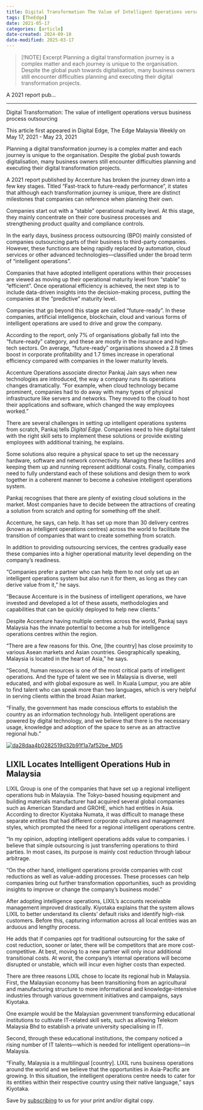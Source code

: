 ```yaml
---
title: Digital Transformation The Value of Intelligent Operations versus Business Process Outsourcing
tags: [TheEdge]
date: 2021-05-17
categories: [article]
date-created: 2024-09-10
date-modified: 2025-03-17
---
```


> [!NOTE] Excerpt
> Planning a digital transformation journey is a complex matter and each journey is unique to the organisation. Despite the global push towards digitalisation, many business owners still encounter difficulties planning and executing their digital transformation projects.

A 2021 report pub…

---

Digital Transformation: The value of intelligent operations versus business process outsourcing

This article first appeared in Digital Edge, The Edge Malaysia Weekly on May 17, 2021 - May 23, 2021

Planning a digital transformation journey is a complex matter and each journey is unique to the organisation. Despite the global push towards digitalisation, many business owners still encounter difficulties planning and executing their digital transformation projects.

A 2021 report published by Accenture has broken the journey down into a few key stages. Titled “Fast-track to future-ready performance”, it states that although each transformation journey is unique, there are distinct milestones that companies can reference when planning their own.

Companies start out with a “stable” operational maturity level. At this stage, they mainly concentrate on their core business processes and strengthening product quality and compliance controls.

In the early days, business process outsourcing (BPO) mainly consisted of companies outsourcing parts of their business to third-party companies. However, these functions are being rapidly replaced by automation, cloud services or other advanced technologies—classified under the broad term of “intelligent operations”.

Companies that have adopted intelligent operations within their processes are viewed as moving up their operational maturity level from “stable” to “efficient”. Once operational efficiency is achieved, the next step is to include data-driven insights into the decision-making process, putting the companies at the “predictive” maturity level.

Companies that go beyond this stage are called “future-ready”. In these companies, artificial intelligence, blockchain, cloud and various forms of intelligent operations are used to drive and grow the company.

According to the report, only 7% of organisations globally fall into the “future-ready” category, and these are mostly in the insurance and high-tech sectors. On average, “future-ready” organisations showed a 2.8 times boost in corporate profitability and 1.7 times increase in operational efficiency compared with companies in the lower maturity levels.

Accenture Operations associate director Pankaj Jain says when new technologies are introduced, the way a company runs its operations changes dramatically. “For example, when cloud technology became prominent, companies had to do away with many types of physical infrastructure like servers and networks. They moved to the cloud to host their applications and software, which changed the way employees worked.”

There are several challenges in setting up intelligent operations systems from scratch, Pankaj tells _Digital Edge_. Companies need to hire digital talent with the right skill sets to implement these solutions or provide existing employees with additional training, he explains.

Some solutions also require a physical space to set up the necessary hardware, software and network connectivity. Managing these facilities and keeping them up and running represent additional costs. Finally, companies need to fully understand each of these solutions and design them to work together in a coherent manner to become a cohesive intelligent operations system.

Pankaj recognises that there are plenty of existing cloud solutions in the market. Most companies have to decide between the attractions of creating a solution from scratch and opting for something off the shelf.

Accenture, he says, can help. It has set up more than 30 delivery centres (known as intelligent operations centres) across the world to facilitate the transition of companies that want to create something from scratch.

In addition to providing outsourcing services, the centres gradually ease these companies into a higher operational maturity level depending on the company’s readiness.

“Companies prefer a partner who can help them to not only set up an intelligent operations system but also run it for them, as long as they can derive value from it,” he says.

“Because Accenture is in the business of intelligent operations, we have invested and developed a lot of these assets, methodologies and capabilities that can be quickly deployed to help new clients.”

Despite Accenture having multiple centres across the world, Pankaj says Malaysia has the innate potential to become a hub for intelligence operations centres within the region.

“There are a few reasons for this. One, \[the country\] has close proximity to various Asean markets and Asian countries. Geographically speaking, Malaysia is located in the heart of Asia,” he says.

“Second, human resources is one of the most critical parts of intelligent operations. And the type of talent we see in Malaysia is diverse, well educated, and with global exposure as well. In Kuala Lumpur, you are able to find talent who can speak more than two languages, which is very helpful in serving clients within the broad Asian market.

“Finally, the government has made conscious efforts to establish the country as an information technology hub. Intelligent operations are powered by digital technology, and we believe that there is the necessary usage, knowledge and adoption of the space to serve as an attractive regional hub.”

[![da28daa4b0282519d32b91f1a7af52be_MD5](/media/da28daa4b0282519d32b91f1a7af52be_MD5.jpg)](https://assets.theedgemarkets.com/pictures/DE11-table-tem1370_theedgemarkets.jpg)

## LIXIL Locates Intelligent Operations Hub in Malaysia

LIXIL Group is one of the companies that have set up a regional intelligent operations hub in Malaysia. The Tokyo-based housing equipment and building materials manufacturer had acquired several global companies such as American Standard and GROHE, which had entities in Asia. According to director Kiyotaka Numata, it was difficult to manage these separate entities that had different corporate cultures and management styles, which prompted the need for a regional intelligent operations centre.

“In my opinion, adopting intelligent operations adds value to companies. I believe that simple outsourcing is just transferring operations to third parties. In most cases, its purpose is mainly cost reduction through labour arbitrage.

“On the other hand, intelligent operations provide companies with cost reductions as well as value-adding processes. These processes can help companies bring out further transformation opportunities, such as providing insights to improve or change the company’s business model.”

After adopting intelligence operations, LIXIL’s accounts receivable management improved drastically. Kiyotaka explains that the system allows LIXIL to better understand its clients’ default risks and identify high-risk customers. Before this, capturing information across all local entities was an arduous and lengthy process.

He adds that if companies opt for traditional outsourcing for the sake of cost reduction, sooner or later, there will be competitors that are more cost-competitive. At best, moving to a new partner will only incur additional transitional costs. At worst, the company’s internal operations will become disrupted or unstable, which will incur even higher costs than expected.

There are three reasons LIXIL chose to locate its regional hub in Malaysia. First, the Malaysian economy has been transitioning from an agricultural and manufacturing structure to more informational and knowledge-intensive industries through various government initiatives and campaigns, says Kiyotaka.

One example would be the Malaysian government transforming educational institutions to cultivate IT-related skill sets, such as allowing Telekom Malaysia Bhd to establish a private university specialising in IT.

Second, through these educational institutions, the company noticed a rising number of IT talents—which is needed for intelligent operations—in Malaysia.

“Finally, Malaysia is a multilingual \[country\]. LIXIL runs business operations around the world and we believe that the opportunities in Asia-Pacific are growing. In this situation, the intelligent operations centre needs to cater for its entities within their respective country using their native language,” says Kiyotaka.

Save by [subscribing](https://subscribe.theedgemalaysia.com/) to us for your print and/or digital copy.
